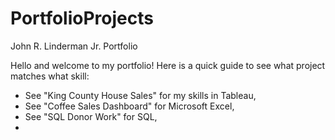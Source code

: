 # PortfolioProjects
John R. Linderman Jr. Portfolio

Hello and welcome to my portfolio! Here is a quick guide to see what project matches what skill:

- See "King County House Sales" for my skills in Tableau,
- See "Coffee Sales Dashboard" for Microsoft Excel,
- See "SQL Donor Work" for SQL,
- 
